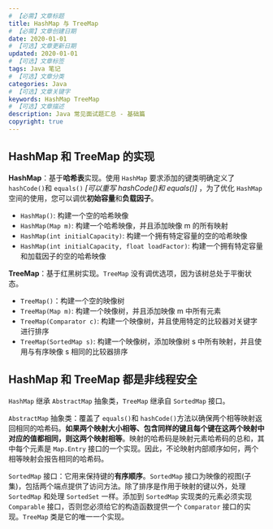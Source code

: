 ```yaml
---
# 【必需】文章标题
title: HashMap 与 TreeMap
# 【必需】文章创建日期
date: 2020-01-01
# 【可选】文章更新日期
updated: 2020-01-01
# 【可选】文章标签
tags: Java 笔记
# 【可选】文章分类
categories: Java
# 【可选】文章关键字
keywords: HashMap TreeMap
# 【可选】文章描述
description: Java 常见面试题汇总 - 基础篇
copyright: true
---
```


## HashMap 和 TreeMap 的实现

**HashMap**：基于**哈希表**实现。使用 `HashMap` 要求添加的键类明确定义了 `hashCode()`和 `equals()` _[可以重写 hashCode()和 equals()]_ ，为了优化 `HashMap` 空间的使用，您可以调优**初始容量**和**负载因子**。

- `HashMap()`: 构建一个空的哈希映像
- `HashMap(Map m)`: 构建一个哈希映像，并且添加映像 m 的所有映射
- `HashMap(int initialCapacity)`: 构建一个拥有特定容量的空的哈希映像
- `HashMap(int initialCapacity, float loadFactor)`: 构建一个拥有特定容量和加载因子的空的哈希映像

**TreeMap**：基于红黑树实现。`TreeMap` 没有调优选项，因为该树总处于平衡状态。

- `TreeMap()`：构建一个空的映像树
- `TreeMap(Map m)`: 构建一个映像树，并且添加映像 m 中所有元素
- `TreeMap(Comparator c)`: 构建一个映像树，并且使用特定的比较器对关键字进行排序
- `TreeMap(SortedMap s)`: 构建一个映像树，添加映像树 s 中所有映射，并且使用与有序映像 s 相同的比较器排序

## HashMap 和 TreeMap 都是非线程安全

`HashMap` 继承 `AbstractMap` 抽象类，`TreeMap` 继承自 `SortedMap` 接口。

`AbstractMap` 抽象类：覆盖了 `equals()`和 `hashCode()`方法以确保两个相等映射返回相同的哈希码。**如果两个映射大小相等、包含同样的键且每个键在这两个映射中对应的值都相同，则这两个映射相等**。映射的哈希码是映射元素哈希码的总和，其中每个元素是 `Map.Entry` 接口的一个实现。因此，不论映射内部顺序如何，两个相等映射会报告相同的哈希码。

`SortedMap` 接口：它用来保持键的**有序顺序**。`SortedMap` 接口为映像的视图(子集)，包括两个端点提供了访问方法。除了排序是作用于映射的键以外，处理 `SortedMap` 和处理 `SortedSet` 一样。添加到 `SortedMap` 实现类的元素必须实现 `Comparable` 接口，否则您必须给它的构造函数提供一个 `Comparator` 接口的实现。`TreeMap` 类是它的唯一一个实现。
